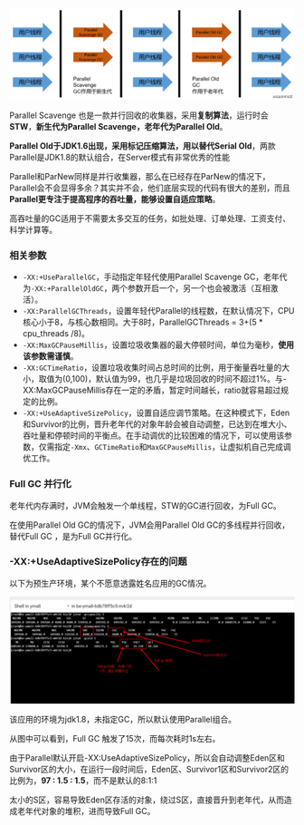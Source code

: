 ![img](images/tplv-k3u1fbpfcp-watermark.jpg)

Parallel Scavenge 也是一款并行回收的收集器，采用**复制算法**，运行时会**STW**，**新生代为Parallel Scavenge，老年代为Parallel Old**。

**Parallel Old于JDK1.6出现，采用标记压缩算法，用以替代Serial Old**，两款Parallel是JDK1.8的默认组合，在Server模式有非常优秀的性能

Parallel和ParNew同样是并行收集器，那么在已经存在ParNew的情况下，Parallel会不会显得多余？其实并不会，他们底层实现的代码有很大的差别，而且**Parallel更专注于提高程序的吞吐量，能够设置自适应策略**。

高吞吐量的GC适用于不需要太多交互的任务，如批处理、订单处理、工资支付、科学计算等。



### 相关参数



- `-XX:+UseParallelGC`，手动指定年轻代使用Parallel Scavenge GC，老年代为`-XX:+ParallelOldGC`，两个参数开启一个，另一个也会被激活（互相激活）。
- `-XX:ParallelGCThreads`，设置年轻代Parallel的线程数，在默认情况下，CPU核心小于8，与核心数相同。大于8时，ParallelGCThreads = 3+(5 * cpu_threads /8)。
- `-XX:MaxGCPauseMillis`，设置垃圾收集器的最大停顿时间，单位为毫秒，**使用该参数需谨慎**。
- `-XX:GCTimeRatio`，设置垃圾收集时间占总时间的比例，用于衡量吞吐量的大小，取值为(0,100)，默认值为99，也几乎是垃圾回收的时间不超过1%。与-XX:MaxGCPauseMillis存在一定的矛盾，暂定时间越长，ratio就容易超过规定的比例。
- `-XX:+UseAdaptiveSizePolicy`，设置自适应调节策略。在这种模式下，Eden和Survivor的比例，晋升老年代的对象年龄会被自动调整，已达到在堆大小、吞吐量和停顿时间的平衡点。在手动调优的比较困难的情况下，可以使用该参数，仅需指定`-Xmx`、`GCTimeRatio`和`MaxGCPauseMillis`，让虚拟机自己完成调优工作。



### Full GC 并行化

老年代内存满时，JVM会触发一个单线程，STW的GC进行回收，为Full GC。

在使用Parallel Old GC的情况下，JVM会用Parallel Old GC的多线程并行回收，替代Full GC ，是为Full GC并行化。



### -XX:+UseAdaptiveSizePolicy存在的问题

以下为预生产环境，某个不愿意透露姓名应用的GC情况。

 ![img](images/616eba7e0d4a4ee89b72defeacd15382.png) 



该应用的环境为jdk1.8，未指定GC，所以默认使用Parallel组合。

从图中可以看到，Full GC 触发了15次，而每次耗时1s左右。

由于Parallel默认开启-XX:UseAdaptiveSizePolicy，所以会自动调整Eden区和Survivor区的大小，在运行一段时间后，Eden区、Survivor1区和Survivor2区的比例为，**97 : 1.5 : 1.5**，而不是默认的8:1:1



太小的S区，容易导致Eden区存活的对象，绕过S区，直接晋升到老年代，从而造成老年代对象的堆积，进而导致Full GC。
